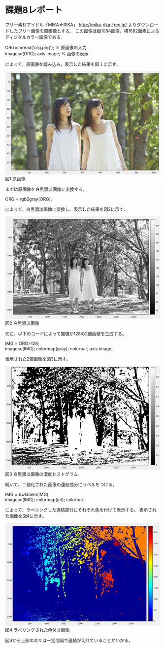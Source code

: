 

# 課題8レポート

フリー素材アイドル「MIKA☆RIKA」 http://mika-rika-free.jp/ よりダウンロードしたフリー画像を原画像とする．
この画像は縦1084画像，横1692画素によるディジタルカラー画像である．

ORG=imread('org.png'); % 原画像の入力  
imagesc(ORG); axis image; % 画像の表示

によって，原画像を読み込み，表示した結果を図１に示す．

![原画像](https://github.com/muinus/lecture_image_processing/blob/master/kadai1/kadai1_1.JPG?raw=true)   
図1 原画像  


まずは原画像を白黒濃淡画像に変換する。

ORG = rgb2gray(ORG);  

によって、白黒濃淡画像に変換し、表示した結果を図2に示す．

![濃淡画像](https://github.com/muinus/lecture_image_processing/blob/master/kadai8/kadai8_1.JPG?raw=true)   
図2 白黒濃淡画像  

次に、以下のコードによって閾値が128の2値画像を生成する。

IMG = ORG>128;  
imagesc(IMG); colormap(gray); colorbar;  axis image;  

表示された2値画像を図3に示す。

![2値画像](https://github.com/muinus/lecture_image_processing/blob/master/kadai8/kadai8_2.JPG?raw=true)   
図3 白黒濃淡画像の濃度ヒストグラム

続いて、二値化された画像の連結成分にラベルをつける。

IMG = bwlabeln(IMG);  
imagesc(IMG); colormap(jet); colorbar;  

によって、ラベリングした連結部分にそれぞれ色を付けて表示する。
表示された画像を図4に示す。

![ラべリング画像](https://github.com/muinus/lecture_image_processing/blob/master/kadai8/kadai8_3.JPG?raw=true)   
図4 ラベリングされた色付き画像

図4から上部の木々は一定間隔で連結が切れていることがわかる。
